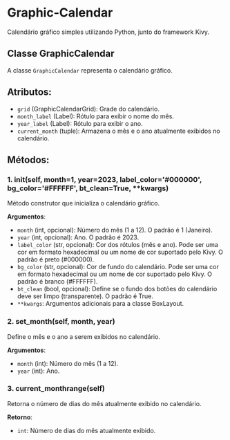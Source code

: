 # Graphic-Calendar
Calendário gráfico simples utilizando Python, junto do framework Kivy.

## Classe GraphicCalendar

A classe `GraphicCalendar` representa o calendário gráfico.

## Atributos:

- `grid` (GraphicCalendarGrid): Grade do calendário.
- `month_label` (Label): Rótulo para exibir o nome do mês.
- `year_label` (Label): Rótulo para exibir o ano.
- `current_month` (tuple): Armazena o mês e o ano atualmente exibidos no calendário.

## Métodos:

### 1. __init__(self, month=1, year=2023, label_color='#000000', bg_color='#FFFFFF', bt_clean=True, **kwargs)

   Método construtor que inicializa o calendário gráfico.

   **Argumentos**:
   - `month` (int, opcional): Número do mês (1 a 12). O padrão é 1 (Janeiro).
   - `year` (int, opcional): Ano. O padrão é 2023.
   - `label_color` (str, opcional): Cor dos rótulos (mês e ano). Pode ser uma cor em formato hexadecimal ou um nome de cor suportado pelo Kivy. O padrão é preto (#000000).
   - `bg_color` (str, opcional): Cor de fundo do calendário. Pode ser uma cor em formato hexadecimal ou um nome de cor suportado pelo Kivy. O padrão é branco (#FFFFFF).
   - `bt_clean` (bool, opcional): Define se o fundo dos botões do calendário deve ser limpo (transparente). O padrão é True.
   - `**kwargs`: Argumentos adicionais para a classe BoxLayout.

### 2. set_month(self, month, year)

   Define o mês e o ano a serem exibidos no calendário.

   **Argumentos**:
   - `month` (int): Número do mês (1 a 12).
   - `year` (int): Ano.

### 3. current_monthrange(self)

   Retorna o número de dias do mês atualmente exibido no calendário.

   **Retorno**:
   - `int`: Número de dias do mês atualmente exibido.
  
